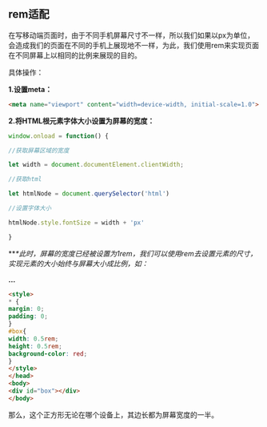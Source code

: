 ## rem适配

在写移动端页面时，由于不同手机屏幕尺寸不一样，所以我们如果以px为单位，会造成我们的页面在不同的手机上展现地不一样，为此，我们使用rem来实现页面在不同屏幕上以相同的比例来展现的目的。

具体操作：

**1.设置meta：**

~~~html
<meta name="viewport" content="width=device-width, initial-scale=1.0">
~~~



**2.将HTML根元素字体大小设置为屏幕的宽度：**

~~~js
window.onload = function() {

//获取屏幕区域的宽度

let width = document.documentElement.clientWidth;

//获取html

let htmlNode = document.querySelector('html')

//设置字体大小

htmlNode.style.fontSize = width + 'px'

}
~~~



***\**此时，屏幕的宽度已经被设置为1rem，我们可以使用rem去设置元素的尺寸，实现元素的大小始终与屏幕大小成比例，如：**

**...**

~~~html
<style>
* {
margin: 0;
padding: 0;
}
#box{
width: 0.5rem;
height: 0.5rem;
background-color: red;
}
</style>
</head>
<body>
<div id="box"></div>
</body>
~~~

那么，这个正方形无论在哪个设备上，其边长都为屏幕宽度的一半。